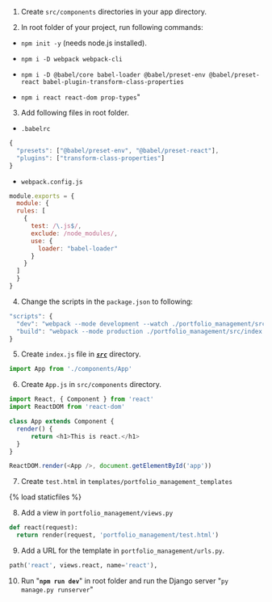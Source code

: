 1. Create `src/components` directories in your app directory.

   

2. In root folder of your project, run following commands:

  * `npm init -y` (needs node.js installed).

  

  * `npm i -D webpack webpack-cli`

  

  * `npm i -D @babel/core babel-loader @babel/preset-env @babel/preset-react babel-plugin-transform-class-properties`

  

  * `npm i react react-dom prop-types`"

  

3. Add following files in root folder.

  * `.babelrc`

  ```javascript
  {
    "presets": ["@babel/preset-env", "@babel/preset-react"],
    "plugins": ["transform-class-properties"]
  }
  ```

  * `webpack.config.js`

  ```javascript
  module.exports = {
    module: {
  	rules: [
  	  {
  		test: /\.js$/,
  		exclude: /node_modules/,
  		use: {
  		  loader: "babel-loader"
  		}
  	  }
  	]
    }
  }
  ```
  

4. Change the scripts in the `package.json` to following:

  ```javascript
  "scripts": {
  	"dev": "webpack --mode development --watch ./portfolio_management/src/index.js --output ./static/portfolio_management_statics/main.js",
  	"build": "webpack --mode production ./portfolio_management/src/index.js --output ./static/portfolio_management_statics/main.js"
  }
  ```

  

5. Create `index.js` file in *<u>**`src`**</u>* directory.

  ```javascript
  import App from './components/App'
  ```

  

6. Create `App.js` in `src/components` directory.

  ```javascript
  import React, { Component } from 'react'
  import ReactDOM from 'react-dom'
  
  class App extends Component {
  	render() {
  		return <h1>This is react.</h1>
  	}
  }
  
  ReactDOM.render(<App />, document.getElementById('app'))
  ```

  

7. Create `test.html` in `templates/portfolio_management_templates`

  <!DOCTYPE html>
  {% load staticfiles %}
  <html lang="en">
  <head>
  	<meta charset="UTF-8">
  	<meta name="viewport" content="width=device-width, initial-scale=1.0">
  	<title>React</title>
  </head>
  <body>
  	<div id="app"></div>
  	<script src="{% static 'portfolio_management_statics/main.js' %}"></script>
  </body>
  </html>

  

8. Add a view in `portfolio_management/views.py`

  ```python
  def react(request):
  	return render(request, 'portfolio_management/test.html')
  ```

  

9. Add a URL for the template in `portfolio_management/urls.py`.

  ```python
  path('react', views.react, name='react'),
  ```

  

10. Run "**`npm run dev`**" in root folder and run the Django server "`py manage.py runserver`"